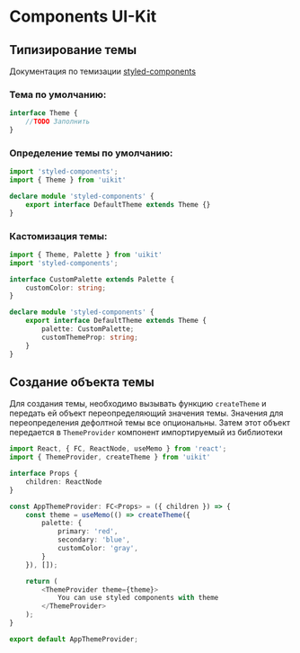 # Components UI-Kit

## Типизирование темы

Документация по темизации [styled-components](https://styled-components.com/docs/api#typescript)

### Тема по умолчанию:

```typescript
interface Theme {
    //TODO Заполнить
}
```

### Определение темы по умолчанию:

```typescript
import 'styled-components';
import { Theme } from 'uikit'

declare module 'styled-components' {
    export interface DefaultTheme extends Theme {}
}
```

### Кастомизация темы:
```typescript
import { Theme, Palette } from 'uikit'
import 'styled-components';

interface CustomPalette extends Palette {
    customColor: string;
}

declare module 'styled-components' {
    export interface DefaultTheme extends Theme {
        palette: CustomPalette;
        customThemeProp: string;
    }
}
```

## Создание объекта темы

Для создания темы, необходимо вызывать функцию `createTheme` и передать ей объект переопределяющий значения темы.
Значения для переопределения дефолтной темы все опциональны. Затем этот объект передается в `ThemeProvider` компонент импортируемый из библиотеки

```typescript jsx
import React, { FC, ReactNode, useMemo } from 'react';
import { ThemeProvider, createTheme } from 'uikit'

interface Props {
    children: ReactNode
}

const AppThemeProvider: FC<Props> = ({ children }) => {
    const theme = useMemo(() => createTheme({
        palette: {
            primary: 'red',
            secondary: 'blue',
            customColor: 'gray',
        }
    }), []);

    return (
        <ThemeProvider theme={theme}>
            You can use styled components with theme
        </ThemeProvider>
    );
}

export default AppThemeProvider;
```
